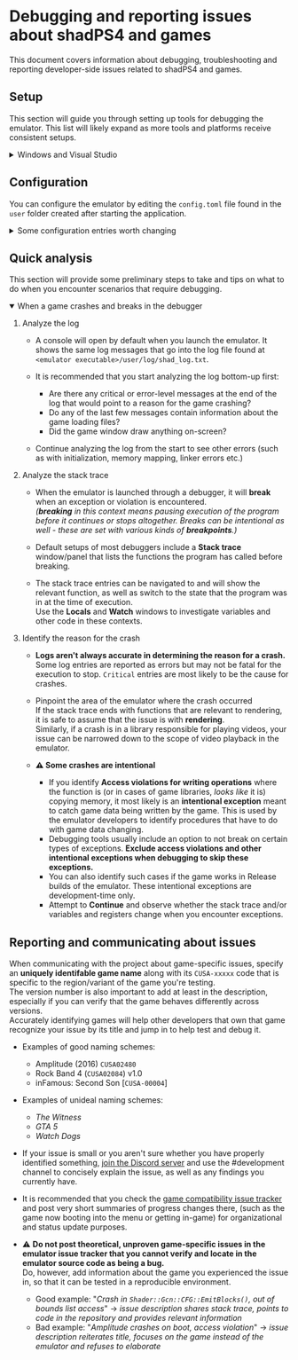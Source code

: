 <!--
SPDX-FileCopyrightText: 2024 shadPS4 Emulator Project
SPDX-License-Identifier: GPL-2.0-or-later
-->

 # Debugging and reporting issues about shadPS4 and games

This document covers information about debugging, troubleshooting and reporting developer-side issues related to shadPS4 and games.

## Setup

This section will guide you through setting up tools for debugging the emulator. This list will likely expand as more tools and platforms receive consistent setups.

<details>
<summary>Windows and Visual Studio</summary>

Make sure you have the project set up for building on Windows with Visual Studio and CMake: [Build shadPS4 for Windows
](https://github.com/shadps4-emu/shadPS4/blob/main/documents/building-windows.md)

1. Open the project folder in Visual Studio **as a folder**. _Do not run `cmake ..` or other commands that set up the project._
   
2. In the Solution Explorer, click the **Switch between solutions and available views** button.\
   ![image](https://github.com/user-attachments/assets/4e2be2b1-ba5a-4451-9ab2-f4ecf246213d)

3. Double-click on **CMake Targets View**.\
  ![image](https://github.com/user-attachments/assets/5ce7cf90-cd61-4cfa-bef5-645909827290)

4. Under **shadPS4 Project**, right-click on the **shadps4 (executable)** solution and click **Set as Startup Item**. This will let you start and debug shadPS4 using the VS debug buttons, as well as the default F5 shortcut.\
   ![image](https://github.com/user-attachments/assets/34c7c047-28a3-499f-be8f-df781134d104)

5. Right-click the **shadps4 (executable)** solution once more and click **Add debug configuration**.

6. Add an `"args: []"` section into the first `configurations` entry.\
   List your game path as an argument, as if you were launching the non-GUI emulator from the command line.
   ![image](https://github.com/user-attachments/assets/8c7c3e69-f38f-4d6b-bdfd-4f1c41c50be7)

7. Set the appropriate CMake configuration for debugging or testing.
   - For debugging the emulator and games within it, select `x64-Clang-Debug`.
   - For testing the emulator with compiler optimizations as a release build, it is recommended to select `x64-Clang-RelWithDebInfo`,
     as debug symbols will still be generated in case you encounter release configuration-exclusive bugs/errors.
   ![image](https://github.com/user-attachments/assets/0d975f7a-7bea-4f89-87ef-5d685bea4381)

Launch and debug the emulator through **Debug > Start Debugging** (F5 by default), or **Debug > Start Without Debugging** (Ctrl+F5 by default) when testing games for performance.

</details>

## Configuration

You can configure the emulator by editing the `config.toml` file found in the `user` folder created after starting the application.

<details>
   <summary>Some configuration entries worth changing</summary>

- `[General]`
  
  - `logType`: Configures logging synchronization (`sync`/`async`)
    - By default, the emulator logs messages asynchronously for better performance. Some log messages may end up being received out-of-order.
    - It can be beneficial to set this to `sync` in order for the log to accurately maintain message order, at the cost of performance.
    - When communicating about issues with games and the log messages aren't clear due to potentially confusing order, set this to `sync` and send that log as well.
  - `logFilter`: Sets the logging category for various logging classes.
    - Format: `<class>:<level> ...`
    - Multiple classes can be set by separating them with a space. (example: `Render:Warning Debug:Critical Lib.Pad:Error`)
    - Sub-classes can be specified in the same format as seen in the console/log (such as `Core.Linker`).  
    - All classes and sub-classes can be set by specifying a `*` symbol. (example: `Kernel.*:Critical`)
    - Valid log levels: `Trace, Debug, Info, Warning, Error, Critical` - in this order, setting a level silences all levels preceding it and logs every level after it.
    - Examples:
      - If the log is being spammed with messages coming from Lib.Pad, you can use `Lib.Pad:Critical` to only log critical-level messages.
      - If you'd like to mute everything, but still want to receive messages from Vulkan rendering: `*:Critical Render.Vulkan:Info`

   - `Fullscreen`: Display the game in a full screen borderless window.
     
- `[GPU]`
  - `dumpShaders`: Dump shaders that are loaded by the emulator. Dump path: `../user/shader/dumps`
  - `nullGpu`: Disables rendering.
  - `screenWidth` and `screenHeight`: Configures the game window width and height.
    
- `[Vulkan]`
   - `validation`-related settings: Use when debugging Vulkan.
   - `rdocEnable`: Automatically hook RenderDoc when installed. Useful for debugging shaders and game rendering.
   - `rdocMarkersEnable`: Enable automatic RenderDoc event annotation
     
- `[LLE]`
   - `libc`: Use LLE with `libc`.
   
</details>

## Quick analysis

This section will provide some preliminary steps to take and tips on what to do when you encounter scenarios that require debugging.

<details open>
<summary>When a game crashes and breaks in the debugger</summary>

1. Analyze the log
   - A console will open by default when you launch the emulator. It shows the same log messages that go into the log file found at `<emulator executable>/user/log/shad_log.txt`.

   - It is recommended that you start analyzing the log bottom-up first:
     - Are there any critical or error-level messages at the end of the log that would point to a reason for the game crashing?
     - Do any of the last few messages contain information about the game loading files?
     - Did the game window draw anything on-screen?
    
   - Continue analyzing the log from the start to see other errors (such as with initialization, memory mapping, linker errors etc.)

2. Analyze the stack trace
   - When the emulator is launched through a debugger, it will **break** when an exception or violation is encountered.\
     _(**breaking** in this context means pausing execution of the program before it continues or stops altogether.
         Breaks can be intentional as well - these are set with various kinds of **breakpoints**.)_

   - Default setups of most debuggers include a **Stack trace** window/panel that lists the functions the program has called before breaking.

   - The stack trace entries can be navigated to and will show the relevant function, as well as switch to the state that the program was in at the time of execution.\
     Use the **Locals** and **Watch** windows to investigate variables and other code in these contexts.

 3. Identify the reason for the crash
    - **Logs aren't always accurate in determining the reason for a crash.**\
      Some log entries are reported as errors but may not be fatal for the execution to stop. `Critical` entries are most likely to be the cause for crashes.

    - Pinpoint the area of the emulator where the crash occurred\
      If the stack trace ends with functions that are relevant to rendering, it is safe to assume that the issue is with **rendering**.\
      Similarly, if a crash is in a library responsible for playing videos, your issue can be narrowed down to the scope of video playback in the emulator.

    - **⚠ Some crashes are intentional**
      - If you identify **Access violations for writing operations** where the function is (or in cases of game libraries, _looks like_ it is) copying memory,
      it most likely is an **intentional exception** meant to catch game data being written by the game.
      This is used by the emulator developers to identify procedures that have to do with game data changing.
      - Debugging tools usually include an option to not break on certain types of exceptions. **Exclude access violations and other intentional exceptions when debugging to skip these exceptions.**
      - You can also identify such cases if the game works in Release builds of the emulator. These intentional exceptions are development-time only.
      - Attempt to **Continue** and observe whether the stack trace and/or variables and registers change when you encounter exceptions.

</details>

## Reporting and communicating about issues

When communicating with the project about game-specific issues, specify an **uniquely identifable game name** along with its `CUSA-xxxxx` code that is specific to the region/variant of the game you're testing.\
The version number is also important to add at least in the description, especially if you can verify that the game behaves differently across versions.\
Accurately identifying games will help other developers that own that game recognize your issue by its title and jump in to help test and debug it.

- Examples of good naming schemes:
  - Amplitude (2016) `CUSA02480`
  - Rock Band 4 (`CUSA02084`) v1.0
  - inFamous: Second Son \[`CUSA-00004`\]
- Examples of unideal naming schemes:
  - _The Witness_
  - _GTA 5_
  - _Watch Dogs_
   
- If your issue is small or you aren't sure whether you have properly identified something, [join the Discord server](https://discord.gg/MyZRaBngxA) and use the #development channel
  to concisely explain the issue, as well as any findings you currently have.

- It is recommended that you check the [game compatibility issue tracker](https://github.com/shadps4-emu/shadps4-game-compatibility/issues) and post very short summaries of progress changes there,
  (such as the game now booting into the menu or getting in-game) for organizational and status update purposes.
  
- ⚠ **Do not post theoretical, unproven game-specific issues in the emulator issue tracker that you cannot verify and locate in the emulator source code as being a bug.**\
    Do, however, add information about the game you experienced the issue in, so that it can be tested in a reproducible environment.
  - Good example: "_Crash in `Shader::Gcn::CFG::EmitBlocks()`, out of bounds list access_" -> _issue description shares stack trace, points to code in the repository and provides relevant information_
  - Bad example: "_Amplitude crashes on boot, access violation_" -> _issue description reiterates title, focuses on the game instead of the emulator and refuses to elaborate_
